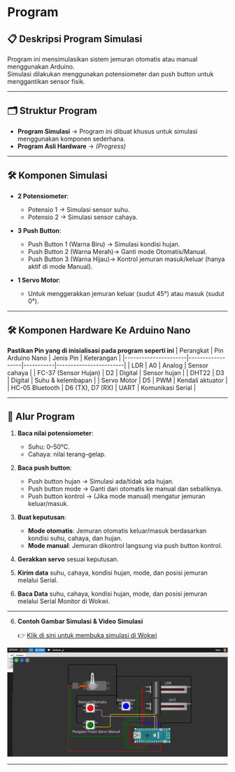 # Program 

## 📋 Deskripsi Program Simulasi
Program ini mensimulasikan sistem jemuran otomatis atau manual menggunakan Arduino.  
Simulasi dilakukan menggunakan potensiometer dan push button untuk menggantikan sensor fisik.


---

## 🗂️ Struktur Program
- **Program Simulasi** → Program ini dibuat khusus untuk simulasi menggunakan komponen sederhana.
- **Program Asli Hardware** → *(Progress)*

---

## 🛠️ Komponen Simulasi
- **2 Potensiometer**:
  - Potensio 1 → Simulasi sensor suhu.
  - Potensio 2 → Simulasi sensor cahaya.

- **3 Push Button**:
  - Push Button 1 (Warna Biru) → Simulasi kondisi hujan.
  - Push Button 2 (Warna Merah)→ Ganti mode Otomatis/Manual.
  - Push Button 3 (Warna Hijau)→ Kontrol jemuran masuk/keluar (hanya aktif di mode Manual).

- **1 Servo Motor**:
  - Untuk menggerakkan jemuran keluar (sudut 45°) atau masuk (sudut 0°).

---

## 🛠️ Komponen Hardware Ke Arduino Nano

**Pastikan Pin yang di inisialisasi pada program seperti ini**
| Perangkat            | Pin Arduino Nano | Jenis Pin | Keterangan             |
|----------------------|------------------|-----------|------------------------|
| LDR                  | A0               | Analog    | Sensor cahaya          |
| FC-37 (Sensor Hujan) | D2               | Digital   | Sensor hujan           |
| DHT22                | D3               | Digital   | Suhu & kelembapan      |
| Servo Motor          | D5               | PWM       | Kendali aktuator       |
| HC-05 Bluetooth      | D6 (TX), D7 (RX) | UART      | Komunikasi Serial      |

---

## 🧠 Alur Program
1. **Baca nilai potensiometer**:
   - Suhu: 0–50°C.
   - Cahaya: nilai terang–gelap.

2. **Baca push button**:
   - Push button hujan → Simulasi ada/tidak ada hujan.
   - Push button mode → Ganti dari otomatis ke manual dan sebaliknya.
   - Push button kontrol → (Jika mode manual) mengatur jemuran keluar/masuk.

3. **Buat keputusan**:
   - **Mode otomatis**: Jemuran otomatis keluar/masuk berdasarkan kondisi suhu, cahaya, dan hujan.
   - **Mode manual**: Jemuran dikontrol langsung via push button kontrol.

4. **Gerakkan servo** sesuai keputusan.

5. **Kirim data** suhu, cahaya, kondisi hujan, mode, dan posisi jemuran melalui Serial.

6. **Baca Data** suhu, cahaya, kondisi hujan, mode, dan posisi jemuran melalui Serial Monitor di Wokwi.

---
6. **Contoh Gambar Simulasi & Video Simulasi**
   
   👉 [Klik di sini untuk membuka simulasi di Wokwi](https://wokwi.com/projects/429473945254121473)
  <img src="https://github.com/RenayaAjiAydinaHazela/SunSense/blob/main/Program/Asset/Screenshot%202025-05-11%20183518.png">
  
---
